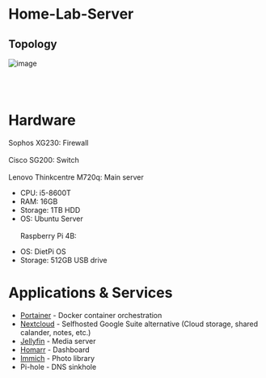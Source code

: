 # Home-Lab-Server
## Topology
![image](https://github.com/wh0datboi/Home-Lab-Server/assets/37912203/e3c16f41-a692-46b8-960a-fe7c9caa7407)

<br> <br>
# Hardware
Sophos XG230: Firewall
<br><br>
Cisco SG200: Switch
<br><br>
Lenovo Thinkcentre M720q: Main server
  - CPU: i5-8600T
  - RAM: 16GB
  - Storage: 1TB HDD
  - OS: Ubuntu Server
<br><br>
Raspberry Pi 4B:
  + OS: DietPi OS
  + Storage: 512GB USB drive

# Applications & Services 
- [Portainer](https://github.com/wh0datboi/Home-Lab-Server/blob/main/Portainer.md) - Docker container orchestration
- [Nextcloud](https://github.com/wh0datboi/Home-Lab-Server/blob/main/Nextcloud.md) - Selfhosted Google Suite alternative (Cloud storage, shared calander, notes, etc.)
- [Jellyfin](https://github.com/wh0datboi/Home-Lab-Server/blob/main/Jellyfin.md) - Media server
- [Homarr](https://github.com/wh0datboi/Home-Lab-Server/blob/main/Homarr.md) - Dashboard
- [Immich](https://github.com/wh0datboi/Home-Lab-Server/blob/main/Immich.md) - Photo library
- Pi-hole - DNS sinkhole
